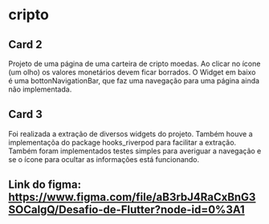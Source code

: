 # cripto  

## Card 2

Projeto de uma página de uma carteira de cripto moedas. Ao clicar no ícone (um olho) os valores monetários devem ficar borrados. O Widget em baixo é uma bottonNavigationBar, que faz uma navegação para uma página ainda não implementada. 

## Card 3

Foi realizada a extração de diversos widgets do projeto. Também houve a implementaçõa do package hooks_riverpod para facilitar a extração. Também foram implementados testes simples para averiguar a navegação e se o ícone para ocultar as informações está funcionando. 

## Link do figma: https://www.figma.com/file/aB3rbJ4RaCxBnG3SOCalgQ/Desafio-de-Flutter?node-id=0%3A1

